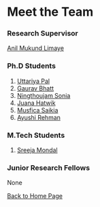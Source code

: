 # Meet the Team

### Research Supervisor
[Anil Mukund Limaye](./anillimaye.md)

### Ph.D Students
1. [Uttariya Pal]()
2. [Gaurav Bhatt]()
3. [Ningthoujam Sonia]()
4. [Juana Hatwik]()
5. [Musfica Saikia]()
6. [Ayushi Rehman]()


### M.Tech Students
1. [Sreeja Mondal]()


### Junior Research Fellows

None

[Back to Home Page](./index.md)
